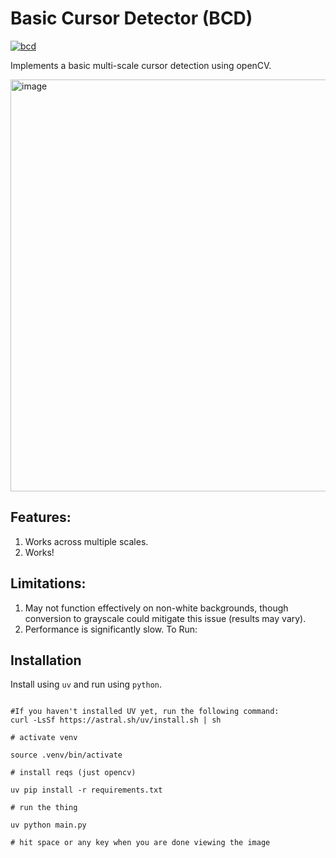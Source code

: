 # Basic Cursor Detector (BCD)

[![bcd](https://img.shields.io/endpoint?url=https://raw.githubusercontent.com/astral-sh/uv/main/assets/badge/v0.json)](https://github.com/Evanc123/mouse-detection)

Implements a basic multi-scale cursor detection using openCV.

<img width="659" alt="image" src="https://github.com/Evanc123/mouse-detection/assets/4010547/e2eb6f01-9c43-4c80-934c-f2a019ef06aa">

## Features:

1. Works across multiple scales.
2. Works!

## Limitations:

1. May not function effectively on non-white backgrounds, though conversion to grayscale could mitigate this issue (results may vary).
2. Performance is significantly slow.
   To Run:

## Installation

Install using `uv` and run using `python`.

```shell

#If you haven't installed UV yet, run the following command:
curl -LsSf https://astral.sh/uv/install.sh | sh

# activate venv

source .venv/bin/activate

# install reqs (just opencv)

uv pip install -r requirements.txt

# run the thing

uv python main.py

# hit space or any key when you are done viewing the image
```
